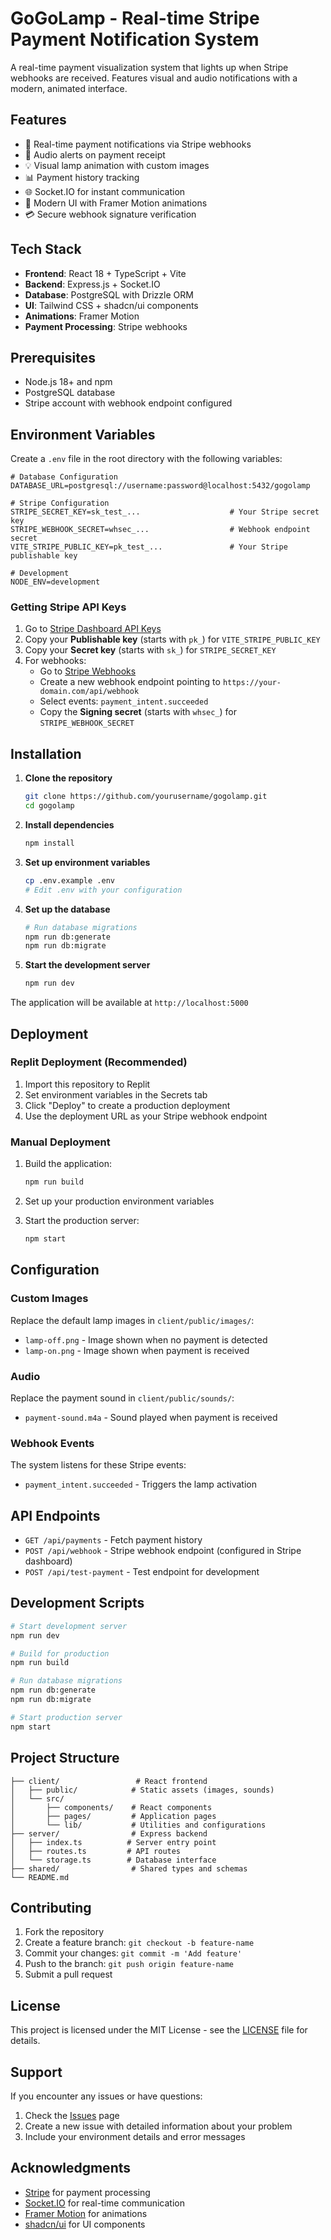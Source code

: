 # GoGoLamp - Real-time Stripe Payment Notification System

A real-time payment visualization system that lights up when Stripe webhooks are received. Features visual and audio notifications with a modern, animated interface.

## Features

- 🔴 Real-time payment notifications via Stripe webhooks
- 🎵 Audio alerts on payment receipt
- 💡 Visual lamp animation with custom images
- 📊 Payment history tracking
- 🌐 Socket.IO for instant communication
- 🎨 Modern UI with Framer Motion animations
- 💳 Secure webhook signature verification

## Tech Stack

- **Frontend**: React 18 + TypeScript + Vite
- **Backend**: Express.js + Socket.IO
- **Database**: PostgreSQL with Drizzle ORM
- **UI**: Tailwind CSS + shadcn/ui components
- **Animations**: Framer Motion
- **Payment Processing**: Stripe webhooks

## Prerequisites

- Node.js 18+ and npm
- PostgreSQL database
- Stripe account with webhook endpoint configured

## Environment Variables

Create a `.env` file in the root directory with the following variables:

```env
# Database Configuration
DATABASE_URL=postgresql://username:password@localhost:5432/gogolamp

# Stripe Configuration
STRIPE_SECRET_KEY=sk_test_...                    # Your Stripe secret key
STRIPE_WEBHOOK_SECRET=whsec_...                  # Webhook endpoint secret
VITE_STRIPE_PUBLIC_KEY=pk_test_...               # Your Stripe publishable key

# Development
NODE_ENV=development
```

### Getting Stripe API Keys

1. Go to [Stripe Dashboard API Keys](https://dashboard.stripe.com/apikeys)
2. Copy your **Publishable key** (starts with `pk_`) for `VITE_STRIPE_PUBLIC_KEY`
3. Copy your **Secret key** (starts with `sk_`) for `STRIPE_SECRET_KEY`
4. For webhooks:
   - Go to [Stripe Webhooks](https://dashboard.stripe.com/webhooks)
   - Create a new webhook endpoint pointing to `https://your-domain.com/api/webhook`
   - Select events: `payment_intent.succeeded`
   - Copy the **Signing secret** (starts with `whsec_`) for `STRIPE_WEBHOOK_SECRET`

## Installation

1. **Clone the repository**
   ```bash
   git clone https://github.com/yourusername/gogolamp.git
   cd gogolamp
   ```

2. **Install dependencies**
   ```bash
   npm install
   ```

3. **Set up environment variables**
   ```bash
   cp .env.example .env
   # Edit .env with your configuration
   ```

4. **Set up the database**
   ```bash
   # Run database migrations
   npm run db:generate
   npm run db:migrate
   ```

5. **Start the development server**
   ```bash
   npm run dev
   ```

The application will be available at `http://localhost:5000`

## Deployment

### Replit Deployment (Recommended)

1. Import this repository to Replit
2. Set environment variables in the Secrets tab
3. Click "Deploy" to create a production deployment
4. Use the deployment URL as your Stripe webhook endpoint

### Manual Deployment

1. Build the application:
   ```bash
   npm run build
   ```

2. Set up your production environment variables

3. Start the production server:
   ```bash
   npm start
   ```

## Configuration

### Custom Images

Replace the default lamp images in `client/public/images/`:
- `lamp-off.png` - Image shown when no payment is detected
- `lamp-on.png` - Image shown when payment is received

### Audio

Replace the payment sound in `client/public/sounds/`:
- `payment-sound.m4a` - Sound played when payment is received

### Webhook Events

The system listens for these Stripe events:
- `payment_intent.succeeded` - Triggers the lamp activation

## API Endpoints

- `GET /api/payments` - Fetch payment history
- `POST /api/webhook` - Stripe webhook endpoint (configured in Stripe dashboard)
- `POST /api/test-payment` - Test endpoint for development

## Development Scripts

```bash
# Start development server
npm run dev

# Build for production
npm run build

# Run database migrations
npm run db:generate
npm run db:migrate

# Start production server
npm start
```

## Project Structure

```
├── client/                 # React frontend
│   ├── public/            # Static assets (images, sounds)
│   └── src/
│       ├── components/    # React components
│       ├── pages/         # Application pages
│       └── lib/           # Utilities and configurations
├── server/                # Express backend
│   ├── index.ts          # Server entry point
│   ├── routes.ts         # API routes
│   └── storage.ts        # Database interface
├── shared/                # Shared types and schemas
└── README.md
```

## Contributing

1. Fork the repository
2. Create a feature branch: `git checkout -b feature-name`
3. Commit your changes: `git commit -m 'Add feature'`
4. Push to the branch: `git push origin feature-name`
5. Submit a pull request

## License

This project is licensed under the MIT License - see the [LICENSE](LICENSE) file for details.

## Support

If you encounter any issues or have questions:
1. Check the [Issues](https://github.com/yourusername/gogolamp/issues) page
2. Create a new issue with detailed information about your problem
3. Include your environment details and error messages

## Acknowledgments

- [Stripe](https://stripe.com) for payment processing
- [Socket.IO](https://socket.io) for real-time communication
- [Framer Motion](https://www.framer.com/motion/) for animations
- [shadcn/ui](https://ui.shadcn.com) for UI components